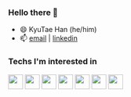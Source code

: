 ### Hello there 👋

- 😄 KyuTae Han (he/him)
- 📫 [email] | [linkedin]



### Techs I'm interested in
<img src="https://img.shields.io/badge/-html-light" height="30"/> <img src="https://img.shields.io/badge/-javascript-lightblue"  height="30"/> 
<img src="https://img.shields.io/badge/-nodeJS-lightred"  height="30"/>
<img src="https://img.shields.io/badge/-web_dev-lightgrey"  height="30"/> 
<img src="https://img.shields.io/badge/-RESTful-4dacd1"  height="30"/> 
<img src="https://img.shields.io/badge/-mongoDB-353b38"  height="30"/> 
<img src="https://img.shields.io/badge/-Java-lightpink"  height="30"/>


[email]: mailto:kyykyu000@gmail.com
[linkedin]: https://www.linkedin.com/in/kyutae-han-b86523104/?target=_blank

<!--
**kyuing/kyuing** is a ✨ _special_ ✨ repository because its `README.md` (this file) appears on your GitHub profile.

Here are some ideas to get you started:

- 🔭 I’m currently working on ...
- 🌱 I’m currently learning ...
- 👯 I’m looking to collaborate on ...
- 🤔 I’m looking for help with ...
- 💬 Ask me about ...
- 📫 How to reach me: ...
- 😄 Pronouns: ...
- ⚡ Fun fact: ...
-->
